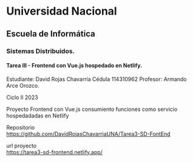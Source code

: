 # Universidad Nacional 
## Escuela de Informática 
### Sistemas Distribuidos.

#### Tarea III - Frontend con Vue.js hospedado en Netlify.

Estudiante: 
David Rojas Chavarría
Cédula
114310962
Profesor:
Armando Arce Orozco.

Ciclo II 2023

Proyecto Frontend con Vue.js consumiento funciones como servicio hospedadadas en Netlify

Repositorio \
	https://github.com/DavidRojasChavarriaUNA/Tarea3-SD-FontEnd

url proyecto \
	https://tarea3-sd-frontend.netlify.app/